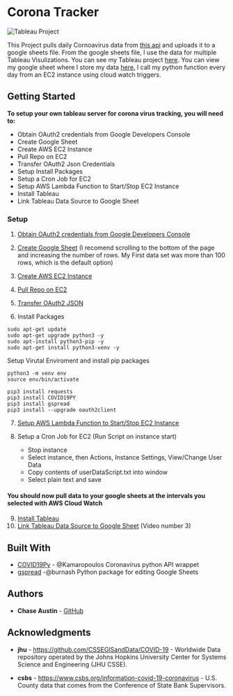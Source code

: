 # Corona Tracker

![Tableau Project](http://recordit.co/EjVb6fLw6u.gif)

This Project pulls daily Cornoavirus data from [this api](https://github.com/ExpDev07/coronavirus-tracker-api) and uploads it to a google sheets file. From the google sheets file, I use the data for multiple Tableau Visulizations. You can see my Tableau project [here](https://public.tableau.com/profile/chase.austin#!/vizhome/CoronavirusCOVID-19USCases/USMap). You can view my google sheet where I store my data [here.](https://docs.google.com/spreadsheets/d/1R1JiUvjdLMXHnt1S9tkUTFoYdy37tJVD1b-apvu711k/edit?usp=sharing) I call my python function every day from an EC2 instance using cloud watch triggers.

## Getting Started

**To setup your own tableau server for corona virus tracking, you will need to:**

- Obtain OAuth2 credentials from Google Developers Console
- Create Google Sheet
- Create AWS EC2 Instance
- Pull Repo on EC2
- Transfer OAuth2 Json Credentials
- Setup Install Packages
- Setup a Cron Job for EC2
- Setup AWS Lambda Function to Start/Stop EC2 Instance
- Install Tableau
- Link Tableau Data Source to Google Sheet

### Setup

1. [Obtain OAuth2 credentials from Google Developers Console](https://gspread.readthedocs.io/en/latest/oauth2.html)
2. [Create Google Sheet](https://www.google.com/sheets/about/) (I recomend scrolling to the bottom of the page and increasing the number of rows. My First data set was more than 100 rows, which is the default option)
3. [Create AWS EC2 Instance](https://medium.com/employbl/how-to-launch-an-ec2-instance-de568295205d)
4. [Pull Repo on EC2](https://medium.com/@sriteja95/login-to-aws-ec2-instance-and-clone-your-code-from-git-hub-repo-using-ubuntu-36fbf8bdc41b)
5. [Transfer OAuth2 JSON](https://github.com/juanfrans/notes/wiki/Copying-Files-Between-Local-Computer-and-Instance-(AWS))


6. Install Packages
```
sudo apt-get update
sudo apt-get upgrade python3 -y
sudo apt-install python3-pip -y
sudo apt-get install python3-venv -y
```

Setup Virutal Enviroment and install pip packages
```
python3 -m venv env
source env/bin/activate

pip3 install requests
pip3 install COVID19PY
pip3 install gspread
pip3 install --upgrade oauth2client
```
7. [Setup AWS Lambda Function to Start/Stop EC2 Instance](https://aws.amazon.com/premiumsupport/knowledge-center/start-stop-lambda-cloudwatch/)

8. Setup a Cron Job for EC2 (Run Script on instance start)

   - Stop instance
   - Select instance, then Actions, Instance Settings, View/Change User Data
   - Copy contents of userDataScript.txt into window
   - Select plain text and save

#### You should now pull data to your google sheets at the intervals you selected with AWS Cloud Watch

9. [Install Tableau](https://public.tableau.com/en-us/s/)
10. [Link Tableau Data Source to Google Sheet](https://public.tableau.com/en-us/s/resources) (Video number 3)

## Built With

* [COVID19Py](https://github.com/Kamaropoulos/COVID19Py) - @Kamaropoulos Coronavirus python API wrappet
* [gspread](https://github.com/burnash/gspread) -@burnash Python package for editing Google Sheets

## Authors

* **Chase Austin** - [GitHub](https://github.com/ChaseAustin/)

## Acknowledgments

* **jhu** - https://github.com/CSSEGISandData/COVID-19 - Worldwide Data repository operated by the Johns Hopkins University Center for Systems Science and Engineering (JHU CSSE). 

* **csbs** - https://www.csbs.org/information-covid-19-coronavirus - U.S. County data that comes from the Conference of State Bank Supervisors.
